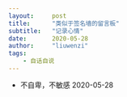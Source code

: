 ```yaml
---
layout:     post
title:      "类似于签名墙的留言板"
subtitle:   "记录心情"
date:       2020-05-28
author:     "liuwenzi"
tags:
    - 自话自说
---
```


- 不自卑，不敏感                 2020-05-28